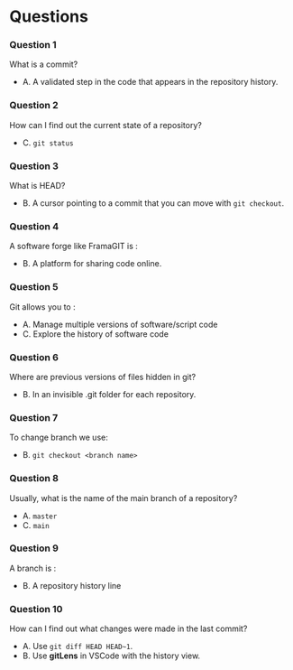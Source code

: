 # Questions

### Question 1

What is a commit?

- A. A validated step in the code that appears in the repository history.


### Question 2

How can I find out the current state of a repository?

- C. `git status`


### Question 3

What is HEAD?

- B. A cursor pointing to a commit that you can move with `git checkout`.


### Question 4

A software forge like FramaGIT is :

- B. A platform for sharing code online.

### Question 5

Git allows you to :

- A. Manage multiple versions of software/script code
- C. Explore the history of software code


### Question 6

Where are previous versions of files hidden in git?

- B. In an invisible .git folder for each repository.


### Question 7

To change branch we use:

- B. `git checkout <branch name>`


### Question 8

Usually, what is the name of the main branch of a repository?

- A. `master`
- C. `main`

### Question 9

A branch is :

- B. A repository history line


### Question 10

How can I find out what changes were made in the last commit?

- A. Use `git diff HEAD HEAD~1`.
- B. Use **gitLens** in VSCode with the history view.
